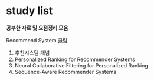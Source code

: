 # study list
**공부한 자료 및 요점정리 모음**

Recommend System [클릭 ](https://drive.google.com/file/d/1IMbaYnSm2kBX6_1fiVyCRWlseDSaBb08/view?usp=sharing)
1) 추천시스템 개념
2) Personalized Ranking for Recommender Systems
3) Neural Collaborative Filtering for Personalized Ranking
4) Sequence-Aware Recommender Systems


<!--stackedit_data:
eyJoaXN0b3J5IjpbMTkyMDkwNzE1Niw0Njg0NzkyNTddfQ==
-->